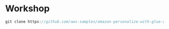 # Workshop

```c
git clone https://github.com/aws-samples/amazon-personalize-with-glue-databrew-front
```

